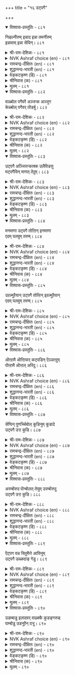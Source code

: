 +++
title = "१६ उट्पगै"

+++


<details open><summary>विश्वास-प्रस्तुतिः - ८८१</summary>

निऴल्नीरुम् इन्नाद इन्ना तमर्नीरुम्  
इन्नावाम् इन्ना सॆयिन्।       ८८१
</details>

<details><summary>श्री-राम-देशिकः - ८८१</summary>

अधिकारः ८९. आन्तरवैरम्  
रोगप्रदे यदि जलच्छाये त्याज्ये यथा जनैः ।  
ज्ञातयो दुःखदास्तद्वत् त्यज्या ह्यान्तरवैरिणः ॥ ८८१॥
</details>

<details><summary>NVK Ashraf choice (en) - ८८१</summary>

०८८१
Even shade and water unwholesome can harm
Likewise one’s kinsmen if they hurt. * ((P.S. Sundaram))
(P.S. Sundaram)
</details>

<details><summary>रामचन्द्र-दीक्षितः (en) - ८८१</summary>

881 niḻaṉīrum iṉṉāta iṉṉā tamarnīrum  
iṉṉāvām iṉṉā ceyiṉ.

881\. Even shade and water, wholesome as they are, become pernicious where not needed; our kith and kin likewise are.  
</details>

<details><summary>शुद्धानन्द-भारती (en) - ८८१</summary>

1\. நிழல்நீரும் இன்னாத இன்னா தமர்நீரும்  
இன்னாவாம் இன்னா செயின்.  
Traitorous kinsmen will make you sad  
As water and shade do harm when bad.        881  
</details>

<details><summary>वेङ्कटकृष्ण (हि) - ८८१</summary>

881
छाया, जल भी हैं बुरे, जब करते हैं हानि ।  
स्वजन-भाव भी हैं बुरे, यदि देते हैं ग्लानि ॥
</details>

<details><summary>श्रीनिवास (क) - ८८१</summary>

881. तम्पॆरॆयबल्ल नॆळलू नीरू असुखकरवादरॆ अदरिन्द बाधॆयुण्टागुवुदु; अदे रीति बन्धुगळ स्वभाववु
अहितकरवागिद्दरॆ अदरिन्द कॆडुके सम्भविसुवुदु.

</details>

<details><summary>मूलम् - ८८१</summary>

निऴल्नीरुम् इऩ्ऩाद इऩ्ऩा तमर्नीरुम्
इऩ्ऩावाम् इऩ्ऩा सॆयिऩ्। ८८१
</details>

<details open><summary>विश्वास-प्रस्तुतिः - ८८२</summary>

वाळ्बोल पगैवरै अञ्जऱ्क अञ्जुग  
केळ्बोल् पगैवर् तॊडर्बु।       ८८२
</details>

<details><summary>श्री-राम-देशिकः - ८८२</summary>

असितुल्यान् व्यक्तशत्रून् दृष्ट्वा भीतिः कुतो वृथा ।  
बन्धुवेषान् गूढशत्रून् दृष्ट्वा मेतव्य मेव हि ॥ ८८२॥
</details>

<details><summary>NVK Ashraf choice (en) - ८८२</summary>

०८८२
No need to fear an enemy wielding a sword.
Beware of enemies posing as friends. *
(K. Krishnaswamy & Vijaya Ramkumar)
</details>

<details><summary>रामचन्द्र-दीक्षितः (en) - ८८२</summary>

882 vāḷpōl pakaivarai añcaṟka añcuka  
kēḷpōl pakaivar toṭarpu.

882\. Be not afraid of open enemies with drawn swords; but beware of false friends.  
</details>

<details><summary>शुद्धानन्द-भारती (en) - ८८२</summary>

2\. வாள்போல் பகைவரை அஞ்சற்க அஞ்சுக  
கேள்போல் பகைவர் தொடர்பு.  
You need not sword-like kinsmen fear  
Fear foes who feign as kinsmen dear.        882  
</details>

<details><summary>वेङ्कटकृष्ण (हि) - ८८२</summary>

882
डरना मत उस शत्रु से, जो है खड्ग समान ।  
डर उस रिपु के मेल से, जो है मित्र समान ॥
</details>

<details><summary>श्रीनिवास (क) - ८८२</summary>

882. कत्तियन्तॆ बहिरङ्गवागिये प्रकटवागुव हगॆगळिगॆ अञ्जबारदु; आदरॆ गॆळॆयरन्तॆ प्रकटिसि ऒळगॆ हगॆ
साधिसुववर सम्बन्धद बग्गॆ अञ्जॆ बेकु.

</details>

<details><summary>मूलम् - ८८२</summary>

वाळ्बोल पगैवरै अञ्जऱ्क अञ्जुग
केळ्बोल् पगैवर् तॊडर्बु। ८८२
</details>

<details open><summary>विश्वास-प्रस्तुतिः - ८८३</summary>

उट्पगै अञ्जित्तऱ्काक्क उलैविडत्तु  
मट्पगैयिन् माणत् तॆऱुम्।      ८८३
</details>

<details><summary>श्री-राम-देशिकः - ८८३</summary>

गूढशत्रुभयादात्मरक्षणं युज्यते सदा ।  
अन्यथा नाशमाप्नोति सूचीच्छिन्नघटो यथा ॥ ८८३॥
</details>

<details><summary>NVK Ashraf choice (en) - ८८३</summary>

०८८३
Guard against the foe within, lest he strike you
In times of peril like the potter's knife. *
(K. Kannan), (P.S. Sundaram)
</details>

<details><summary>रामचन्द्र-दीक्षितः (en) - ८८३</summary>

883 uṭpakai añcittaṟ kākka ulaiviṭattu  
maṭpakaiyiṉ māṇat teṟum.

883\. Guard yourselves against your enemies from within. In your trying hour they will undermine your strength, like the potter’s knife, cleaving the mind asunder.  
</details>

<details><summary>शुद्धानन्द-भारती (en) - ८८३</summary>

3\. உட்பகை அஞ்சித்தற் காக்க உலைவுஇடத்து  
மட்பகையின் மாணத் தெறும்.  
The secret foe in days evil  
Will cut you, beware, like potters' steel.        883  
</details>

<details><summary>वेङ्कटकृष्ण (हि) - ८८३</summary>

883
बचना अन्त: शत्रु से, उनके खा कर त्रास ।  
मिट्टी-छेदक ज्यों करें, थका देख वे नाश ॥
</details>

<details><summary>श्रीनिवास (क) - ८८३</summary>

883. ऒळ हगॆगॆ अञ्जि तन्नन्नु (तानु) कापाडिकॊळ्ळबेकु; इल्लवादरॆ कुम्बारन आयुधदन्तॆ, दुर्बलगळिगॆयल्लि, तप्पदॆ
अळिवु तरुत्तदॆ.

</details>

<details><summary>मूलम् - ८८३</summary>

उट्पगै अञ्जित्तऱ् काक्क उलैविडत्तु
मट्पगैयिऩ् माणत् तॆऱुम्। ८८३
</details>

<details open><summary>विश्वास-प्रस्तुतिः - ८८४</summary>

मनमाणा उट्पगै तोऩ्ऱिन् इनमाणा  
एदम् पलवुम् तरुम्।       ८८४
</details>

<details><summary>श्री-राम-देशिकः - ८८४</summary>

असंस्कृतमनस्केन गूढवैरं भवेद्यदि ।  
बन्धुनाशकरान् दोषान् तदा प्राप्नोत्ययं जनः ॥ ८८४॥
</details>

<details><summary>NVK Ashraf choice (en) - ८८४</summary>

०८८४
When hidden hatreds lurk in the mind,
Myriad miseries manifest among kin. *
(Satguru Subramuniyaswami)
</details>

<details><summary>रामचन्द्र-दीक्षितः (en) - ८८४</summary>

884 maṉammāṇā uṭpakai tōṉṟiṉ iṉammāṇā  
ētam palavum tarum.

884\. The land is seething with dissensions when the foes from within, appear on the scene.  
</details>

<details><summary>शुद्धानन्द-भारती (en) - ८८४</summary>

4\. மனமாணா உட்பகை தோன்றின் இனமாணா  
ஏதம் பலவுந் தரும்.  
The evil-minded foe within  
Foments trouble, spoils kinsmen!        884  
</details>

<details><summary>वेङ्कटकृष्ण (हि) - ८८४</summary>

884
मन में बिना लगाव के, यदि हो अन्तवैंर ।  
बन्धु-भेद-कारक कई, करता है वह गैर ॥
</details>

<details><summary>श्रीनिवास (क) - ८८४</summary>

884. मनस्सु परिवर्तिसलागद ऒळहगॆयु अरसनिगॆ उण्टादरॆ, अवन सम्बन्धदवरल्लिये असमाधानवन्नु अदु
सृष्टिसि, हलवु दुःखगळन्नु अवनिगॆ तरुत्तदॆ.

</details>

<details><summary>मूलम् - ८८४</summary>

मऩमाणा उट्पगै तोऩ्ऱिऩ् इऩमाणा
एदम् पलवुम् तरुम्। ८८४
</details>

<details open><summary>विश्वास-प्रस्तुतिः - ८८५</summary>

उऱल्मुऱैयान् उट्पगै तोऩ्ऱिन् इऱल्मुऱैयान्  
एदम् पलवुम् तरुम्।       ८८५
</details>

<details><summary>श्री-राम-देशिकः - ८८५</summary>

बान्धव्यमूलकं गूढवैरं भवेद्यदिः ।  
मरणान्तानि दुःखानि लभते तत एव सः ॥ ८८५॥
</details>

<details><summary>NVK Ashraf choice (en) - ८८५</summary>

०८८५
Hidden hatred amongst kinsman
Can cause all sorts of deadly sorrows. *
(Satguru Subramuniyaswami), (K. Krishnaswamy & Vijaya Ramkumar)
</details>

<details><summary>रामचन्द्र-दीक्षितः (en) - ८८५</summary>

885 uṟaṉmuṟaiyāṉ uṭpakai tōṉṟiṉ iṟalmuṟaiyāṉ  
ētam palavum tarum.

885\. Many evils dark as death befall a king, when his own kith and kin sow dissensions in the land.  
</details>

<details><summary>शुद्धानन्द-भारती (en) - ८८५</summary>

5\. உறல்முறையான் உட்பகை தோன்றின் இறல்முறையான்  
ஏதம் பலவுந் தரும்.  
A traitor among kinsmen will  
Bring life-endangering evil.        885  
</details>

<details><summary>वेङ्कटकृष्ण (हि) - ८८५</summary>

885
यदि होता बन्धुत्व में, कोई अन्तवैंर ।  
मृत्युजनक जो सो कई, करता है वह गैर ॥
</details>

<details><summary>श्रीनिवास (क) - ८८५</summary>

885. (दॊरॆयादवनिगॆ) तन्न सम्बन्धदवरल्लिये बळहगॆयु काणिसिकॊण्डरॆ, अळिवु तरुवन्थ हलवु दुःखगळन्नु
उण्टुमाडुत्तदॆ.

</details>

<details><summary>मूलम् - ८८५</summary>

उऱल्मुऱैयाऩ् उट्पगै तोऩ्ऱिऩ् इऱल्मुऱैयाऩ्
एदम् पलवुम् तरुम्। ८८५
</details>

<details open><summary>विश्वास-प्रस्तुतिः - ८८६</summary>

ऒऩ्ऱामै ऒऩ्ऱियार् कट्पडिन् ऎञ्ञाऩ्ऱुम्  
पॊऩ्ऱामै ऒऩ्ऱल् अरिदु।      ८८६
</details>

<details><summary>श्री-राम-देशिकः - ८८६</summary>

स्वाश्रितेष्वान्तरं वैरं यः कश्चित्कुरुते यदि ।  
न तस्य मरणाभावो भविष्यति कदाचन ॥ ८८६॥
</details>

<details><summary>NVK Ashraf choice (en) - ८८६</summary>

०८८६
Unanimity will disappear for ever
Once disunity arises within a union.
(N.V.K. Ashraf)
</details>

<details><summary>रामचन्द्र-दीक्षितः (en) - ८८६</summary>

886 oṉṟāmai oṉṟiyār kaṇpaṭiṉ eññāṉṟum  
poṉṟāmai oṉṟal aritu.

886\. If kinsmen were to play to the traitor it would be difficult to escape death.  
</details>

<details><summary>शुद्धानन्द-भारती (en) - ८८६</summary>

6\. ஒன்றாமை ஒன்றியார் கட்படின் எஞ்ஞான்றும்  
பொன்றாமை ஒன்றல் அரிது.  
Discord in kings' circle entails  
Life-destroying deadly evils.        886  
</details>

<details><summary>वेङ्कटकृष्ण (हि) - ८८६</summary>

886
आश्रित लोगों से निजी, यदि होता है वैर ।  
सदा असंभव तो रहा, बचना नाश-बगैर ॥
</details>

<details><summary>श्रीनिवास (क) - ८८६</summary>

886. तन्न सम्बन्धिगळादवरल्लॆ हगॆयु एर्पट्टरॆ, अरसनादवनिगॆ दुःखकरवाद मरणवु निश्चय.

</details>

<details><summary>मूलम् - ८८६</summary>

ऒऩ्ऱामै ऒऩ्ऱियार् कट्पडिऩ् ऎञ्ञाऩ्ऱुम्
पॊऩ्ऱामै ऒऩ्ऱल् अरिदु। ८८६
</details>

<details open><summary>विश्वास-प्रस्तुतिः - ८८७</summary>

सॆप्पिन् पुणर्च्चिबोल् कूडिनुम् कूडादे  
उट्पगै उऱ्ऱ कुडि।      ८८७
</details>

<details><summary>श्री-राम-देशिकः - ८८७</summary>

बहिर्यथा ताम्रखण्डौ युक्तौ स्यातां न चान्तरा ।  
तथाऽन्तःशत्रवोऽन्योन्यं बहिर्युक्तौ न वै हृदा ॥ ८८७॥
</details>

<details><summary>NVK Ashraf choice (en) - ८८७</summary>

०८८७
A house that harbours hatred, like a vial and its lid,
Seems one but comes apart. *
(P.S. Sundaram), (Satguru Subramuniyaswami)
</details>

<details><summary>रामचन्द्र-दीक्षितः (en) - ८८७</summary>

887 ceppiṉ puṇarccipōl kūṭiṉum kūṭātē  
uṭpakai uṟṟa kuṭi.

887\. There will be no real union in a house divided. The apparent unity is like the appearance of the casket and the lid seen as one.  
</details>

<details><summary>शुद्धानन्द-भारती (en) - ८८७</summary>

7\. செப்பின் புணர்ச்சிபோல் கூடினும் கூடாதே  
உட்பகை உற்ற குடி.  
A house hiding hostiles in core  
Just seems on like the lid in jar.        887  
</details>

<details><summary>वेङ्कटकृष्ण (हि) - ८८७</summary>

887
डब्बा-ढक्कन योग सम, रहने पर भी मेल ।  
गृह में अन्तवैंर हो, तो होगा नहिं मेल ॥
</details>

<details><summary>श्रीनिवास (क) - ८८७</summary>

887. भरणियु तन्न मुच्चळदॊन्दिगॆ कूडियू कूडिकॊळ्ळदन्तॆ इरुत्तदॆ; अदे रीति ऒळहगॆ एर्पट्ट कुटुम्बवू
तोरिकॆगॆ कूडिकॊण्डिद्दरू अन्तरङ्ग सामरस्यविरुवुदिल्ल.

</details>

<details><summary>मूलम् - ८८७</summary>

सॆप्पिऩ् पुणर्चिबोल् कूडिऩुम् कूडादे
उट्पगै उऱ्ऱ कुडि। ८८७
</details>

<details open><summary>विश्वास-प्रस्तुतिः - ८८८</summary>

अरम्बॊरुद पॊन्बोलत् तेयुम् उरम्बॊरुदु  
उट्पगै उऱ्ऱ कुडि।      ८८८
</details>

<details><summary>श्री-राम-देशिकः - ८८८</summary>

अन्तर्विरोधिनां वंशो बलहीनः क्रमाद् भवेत् ।  
अयःपिण्डः कृपाणेन घृष्टो नाशं व्रजेद्यथा ॥ ८८८॥
</details>

<details><summary>NVK Ashraf choice (en) - ८८८</summary>

०८८८
A family with internal frictions wears out
And loses its strength like gold being filed. *
(W.H. Drew and J. Lazarus)
</details>

<details><summary>रामचन्द्र-दीक्षितः (en) - ८८८</summary>

888 aramporuta poṉpōlat tēyum uramporutu  
uṭpakai uṟṟa kuṭi.

888\. The family torn with internal dissensions dwindles in strength just like pure gold filed away by an iron file.  
</details>

<details><summary>शुद्धानन्द-भारती (en) - ८८८</summary>

8\. அரம்பொருத பொன்போலத் தேயும் உரம்பொருது  
உட்பகை உற்ற குடி.  
By secret spite the house wears out  
Like gold crumbling by file's contact.        888  
</details>

<details><summary>वेङ्कटकृष्ण (हि) - ८८८</summary>

888
रेती से घिस कर यथा, लोहा होता क्षीण ।  
गृह भी अन्तवैंर से, होता है बलहीन ॥
</details>

<details><summary>श्रीनिवास (क) - ८८८</summary>

888. ऒळहगॆयुण्टाद संसारवु अरदिन्द तेयल्मट्ट कब्बिणदन्तॆ बलवन्नु किळिदुकॊण्डु दुर्बलवागुत्तदॆ.

</details>

<details><summary>मूलम् - ८८८</summary>

अरम्बॊरुद पॊऩ्पोलत् तेयुम् उरम्बॊरुदु
उट्पगै उऱ्ऱ कुडि। ८८८
</details>

<details open><summary>विश्वास-प्रस्तुतिः - ८८९</summary>

ऎट्पग वन्न सिऱुमैत्ते आयिनुम्  
उट्पगै उळ्ळदाङ् गेडु।       ८८९
</details>

<details><summary>श्री-राम-देशिकः - ८८९</summary>

स्वल्पमप्यान्तरं वैरं लोके भग्नतिलोपमम् ।  
कुलनाशकरानिष्टं महान्तं जनयेत् किल ॥ ८८९॥
</details>

<details><summary>NVK Ashraf choice (en) - ८८९</summary>

०८८९
Even a dissent as small as a seed,
Can trigger that destructive internal hatred.
(N.V.K. Ashraf)
</details>

<details><summary>रामचन्द्र-दीक्षितः (en) - ८८९</summary>

889 eṭpakavu aṉṉa ciṟumaittē āyiṉum  
uṭpakai uḷḷatām kēṭu.

889\. Internal hostility little as it is, like a tiny seed, hides within a mighty evil.  
</details>

<details><summary>शुद्धानन्द-भारती (en) - ८८९</summary>

9\. எட்பக வன்ன சிறுமைத்தே ஆயினும்  
உட்பகை உள்ளதாம் கேடு.  
Ruin lurks in enmity  
As slit in sesame though it be.        889  
</details>

<details><summary>वेङ्कटकृष्ण (हि) - ८८९</summary>

889
अति छोटा ही क्यों न हो, तिल में यथा दरार ।  
फिर भी अन्तवैंर तो, है ही विनाशकार ॥
</details>

<details><summary>श्रीनिवास (क) - ८८९</summary>

889. ऎळ्ळिन कणदष्टु अति किरिदाद ऒळ हगॆ सुळिदरू कूड (आ नंशवु) केडिन दारि तुळियुत्तदॆ.

</details>

<details><summary>मूलम् - ८८९</summary>

ऎट्पग वऩ्ऩ सिऱुमैत्ते आयिऩुम्
उट्पगै उळ्ळदाङ् गेडु। ८८९
</details>

<details open><summary>विश्वास-प्रस्तुतिः - ८९०</summary>

उडम्बाडु इलादवर् वाऴ्क्कै कुडङ्गरुळ्  
पाम्बोडु उडनुऱैन् दऱ्ऱु।      ८९०
</details>

<details><summary>श्री-राम-देशिकः - ८९०</summary>

लोके भिन्नमनस्तत्त्वैर्मानवैस्सह जीवनम् ।  
एकत्रैव गृहे सर्पैः सहवाससमं भवेत् ॥ ८९०॥
</details>

<details><summary>NVK Ashraf choice (en) - ८९०</summary>

०८९०
To partner one with a hidden hate
Is to share a hut with a cobra.
(P.S. Sundaram)
</details>

<details><summary>रामचन्द्र-दीक्षितः (en) - ८९०</summary>

890 uṭampāṭu ilātavar vāḻkkai kuṭaṅkaruḷ  
pāmpōṭu uṭaṉuṟain taṟṟu.

890\. Dwelling among men of hidden hate is like dwelling in a hamlet which harbours a snake.  
</details>

<details><summary>शुद्धानन्द-भारती (en) - ८९०</summary>

10\. உடம்பாடு இலாதவர் வாழ்க்கை குடங்கருள்  
பாம்போடு உடனுறைந் தற்று.  
Dwell with traitors that hate in heart  
Is dwelling with snake in selfsame hut.        890  
</details>

<details><summary>वेङ्कटकृष्ण (हि) - ८९०</summary>

890
जिनसे मन मिलता नहीं, जीवन उनके संग ।  
एक झोंपड़ी में यथा, रहना सहित भुजंग ॥
</details>

<details><summary>श्रीनिवास (क) - ८९०</summary>

890. मनस्सिनल्लि ऒडुम्बडिकॆ इल्लदवर सहबाळ्वॆयु, ऒन्दे गुडिसिलॊळगॆ हाविनॊन्दिगॆ कूडि बाळिदन्तॆ.
</details>

<details><summary>मूलम् - ८९०</summary>

उडम्बाडु इलादवर् वाऴ्क्कै कुडङ्गरुळ्
पाम्बोडु उडऩुऱैन् दऱ्ऱु। ८९०
</details>

